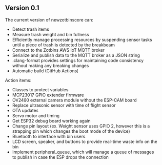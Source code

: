 ## Version 0.1

The current version of newzotbinscore can:

- Detect trash items
- Measure trash weight and bin fullness
- Efficiently manage processing resources by suspending sensor tasks until a piece of trash is detected by the breakbeam
- Connect to the Zotbins AWS IoT MQTT broker
- Serialize and publish data to the MQTT broker as a JSON string
- .clang-format provides settings for maintaining code consistency without making any breaking changes
- Automatic build (GitHub Actions)

Action items:

- Classes to protect variables
- MCP23017 GPIO extender firmware
- OV2460 external camera module without the ESP-CAM board
- Replace ultrasonic sensor with time of flight sensor
- OTA updates
- Servo motor and timing
- Get ESP32 debug board working again
- Change pin layout (ex. Weight sensor uses GPIO 2, however this is a strapping pin which changes the boot mode of the device)
- Bluetooth to interface with bin users
- LCD screen, speaker, and buttons to provide real-time waste info on the bin
- Implement peripheral_queue, which will manage a queue of messages to publish in case the ESP drops the connection

